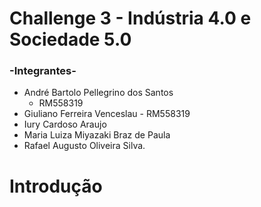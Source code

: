 # Challenge 3 - Indústria 4.0 e Sociedade 5.0 

### -Integrantes-
- André Bartolo Pellegrino dos Santos
  - RM558319
- Giuliano Ferreira Venceslau
      - RM558319
- Iury Cardoso Araujo
- Maria Luiza Miyazaki Braz de Paula
- Rafael Augusto Oliveira Silva.
      

# Introdução

